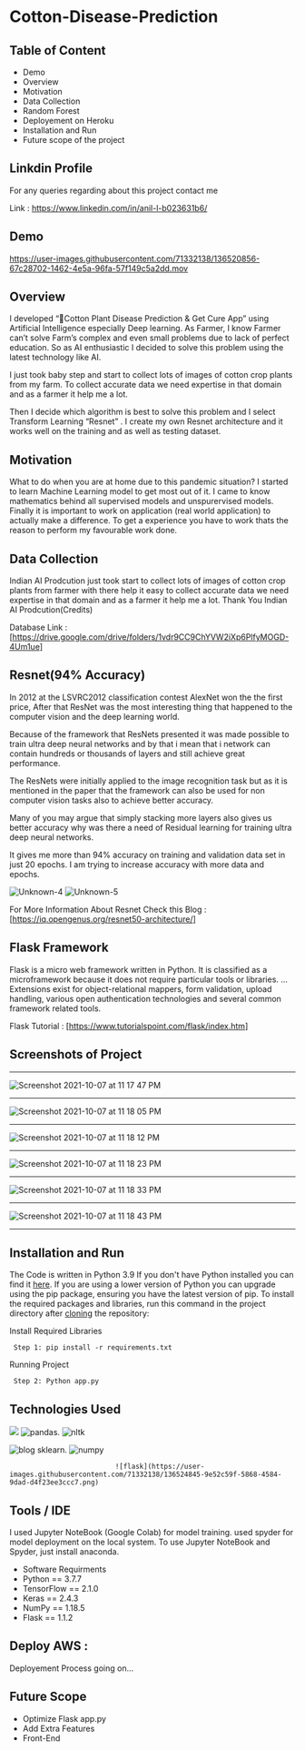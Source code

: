 # Cotton-Disease-Prediction


## Table of Content
  * Demo
  * Overview
  * Motivation
  * Data Collection
  * Random Forest
  * Deployement on Heroku
  * Installation and Run 
  * Future scope of the project
 
## Linkdin Profile
For any queries regarding about this project contact me

Link : https://www.linkedin.com/in/anil-l-b023631b6/

## Demo

https://user-images.githubusercontent.com/71332138/136520856-67c28702-1462-4e5a-96fa-57f149c5a2dd.mov



## Overview
I developed “🌿Cotton Plant Disease Prediction & Get Cure App” using Artificial Intelligence especially Deep learning. As Farmer, I know Farmer can’t solve Farm’s complex and even small problems due to lack of perfect education. So as AI enthusiastic I decided to solve this problem using the latest technology like AI.

I just took baby step and start to collect lots of images of cotton crop plants from my farm. To collect accurate data we need expertise in that domain and as a farmer it help me a lot.

Then I decide which algorithm is best to solve this problem and I select Transform Learning “Resnet” . I create my own Resnet architecture and it works well on the training and as well as testing dataset.

## Motivation
What to do when you are at home due to this pandemic situation? I started to learn Machine Learning model to get most out of it. I came to know mathematics behind all supervised models and unspurervised models. Finally it is important to work on application (real world application) to actually make a difference. To get a experience you have to work thats the reason to perform my favourable work done.


## Data Collection 
Indian AI Prodcution just took start to collect lots of images of cotton crop plants from farmer with there help it easy to collect accurate data we need expertise in that domain and as a farmer it help me a lot. Thank You Indian AI Prodcution(Credits)

Database Link : [https://drive.google.com/drive/folders/1vdr9CC9ChYVW2iXp6PlfyMOGD-4Um1ue]
## Resnet(94% Accuracy)

In 2012 at the LSVRC2012 classification contest AlexNet won the the first price, After that ResNet was the most interesting thing that happened to the computer vision and the deep learning world.

Because of the framework that ResNets presented it was made possible to train ultra deep neural networks and by that i mean that i network can contain hundreds or thousands of layers and still achieve great performance.

The ResNets were initially applied to the image recognition task but as it is mentioned in the paper that the framework can also be used for non computer vision tasks also to achieve better accuracy.

Many of you may argue that simply stacking more layers also gives us better accuracy why was there a need of Residual learning for training ultra deep neural networks.

It gives me more than 94% accuracy on training and validation data set in just 20 epochs. I am trying to increase accuracy with more data and epochs.



![Unknown-4](https://user-images.githubusercontent.com/71332138/136523794-51dfd092-21f5-42da-8610-5b36df22d2bc.png)
![Unknown-5](https://user-images.githubusercontent.com/71332138/136523798-e5ef8b84-d36b-4340-bdbb-f95d342efdc3.png)

For More Information About Resnet Check this Blog : [https://iq.opengenus.org/resnet50-architecture/]


## Flask Framework
Flask is a micro web framework written in Python. It is classified as a microframework because it does not require particular tools or libraries. ... Extensions exist for object-relational mappers, form validation, upload handling, various open authentication technologies and several common framework related tools.

Flask Tutorial : [https://www.tutorialspoint.com/flask/index.htm]

## Screenshots of Project


--------------------------------------------------------------------------------------------------------------------------------------------------------------

![Screenshot 2021-10-07 at 11 17 47 PM](https://user-images.githubusercontent.com/71332138/136440157-0381d568-bdf8-43a1-b65b-cc46034700d0.png)

---------------------------------------------------------------------------------------------------------------------------------------------------------------

![Screenshot 2021-10-07 at 11 18 05 PM](https://user-images.githubusercontent.com/71332138/136440173-a208913b-20e8-41ce-aa2d-b9835d89592f.png)

---------------------------------------------------------------------------------------------------------------------------------------------------------------
![Screenshot 2021-10-07 at 11 18 12 PM](https://user-images.githubusercontent.com/71332138/136440175-2558f401-538e-475a-b4c1-e72c3be120de.png)

---------------------------------------------------------------------------------------------------------------------------------------------------------------
![Screenshot 2021-10-07 at 11 18 23 PM](https://user-images.githubusercontent.com/71332138/136440178-fadd1176-ca4b-4aea-8ffb-90f7bb3e2dcf.png)

---------------------------------------------------------------------------------------------------------------------------------------------------------------
![Screenshot 2021-10-07 at 11 18 33 PM](https://user-images.githubusercontent.com/71332138/136440180-83ccb370-4aa9-4cab-a7a6-a2a23ae242a1.png)

---------------------------------------------------------------------------------------------------------------------------------------------------------------
![Screenshot 2021-10-07 at 11 18 43 PM](https://user-images.githubusercontent.com/71332138/136440187-2828f15b-45dd-4932-9d6d-5a98f0b008e1.png)

---------------------------------------------------------------------------------------------------------------------------------------------------------------


## Installation and Run
The Code is written in Python 3.9 If you don't have Python installed you can find it [here](https://www.python.org/downloads/). If you are using a lower version of Python you can upgrade using the pip package, ensuring you have the latest version of pip. To install the required packages and libraries, run this command in the project directory after [cloning](https://www.howtogeek.com/451360/how-to-clone-a-github-repository/) the repository:

Install Required Libraries

     Step 1: pip install -r requirements.txt
     
Running Project

     Step 2: Python app.py

## Technologies Used

![](https://forthebadge.com/images/badges/made-with-python.svg)  ![pandas](https://user-images.githubusercontent.com/71332138/134156736-9dcc4675-e588-42a6-9481-816ac08654ab.png). ![nltk](https://user-images.githubusercontent.com/71332138/134540164-b00fafda-ccde-49ce-a5c5-3019a856f860.png) 

![blog sklearn](https://user-images.githubusercontent.com/71332138/134540412-a009eb7d-f4fa-412f-bc1a-a5c89ba74aa4.png). ![numpy](https://user-images.githubusercontent.com/71332138/134540645-95fa9566-18ca-4719-8cc6-82153e96683c.png) 

                              ![flask](https://user-images.githubusercontent.com/71332138/136524845-9e52c59f-5868-4584-9dad-d4f23ee3ccc7.png)
         
                            
## Tools / IDE
I used Jupyter NoteBook (Google Colab) for model training. used spyder for model deployment on the local system. To use Jupyter NoteBook and Spyder, just install anaconda.

* Software Requirments
* Python == 3.7.7
* TensorFlow == 2.1.0
* Keras == 2.4.3
* NumPy == 1.18.5
* Flask == 1.1.2

## Deploy AWS :

Deployement Process going on...

 
## Future Scope

* Optimize Flask app.py
* Add Extra Features 
* Front-End 





